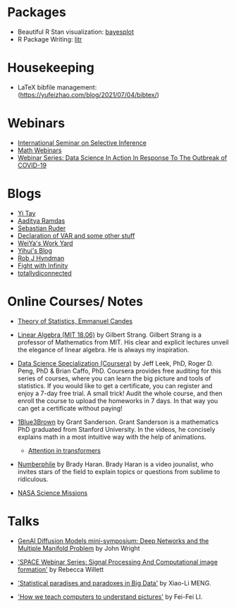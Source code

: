 # Packages
- Beautiful R Stan visualization: [bayesplot](http://mc-stan.org/bayesplot/)
- R Package Writing: [litr](https://jacobbien.github.io/litr-project/)

# Housekeeping
- LaTeX bibfile management: (https://yufeizhao.com/blog/2021/07/04/bibtex/)


# Webinars
- [International Seminar on Selective Inference](https://www.selectiveinferenceseminar.com)
- [Math Webinars](https://mathseminars.org/)
- [Webinar Series: Data Science In Action In Response To The Outbreak of COVID-19](https://statds.org/events/webinar_dsa2020/schedule.html)


# Blogs
- [Yi Tay](https://www.yitay.net)
- [Aaditya Ramdas](https://www.stat.cmu.edu/~aramdas/index.html)
- [Sebastian Ruder](https://ruder.io/10-tips-for-research-and-a-phd/)
- [Declaration of VAR and some other stuff](https://retifrav.github.io/)
- [WeiYa's Work Yard](https://stats.hohoweiya.xyz/)
- [Yihui's Blog](https://yihui.org/en/)
- [Rob J Hyndman](https://robjhyndman.com/)
- [Fight with Infinity](https://zx31415.wordpress.com)
- [totallydiconnected](https://totallydisconnected.wordpress.com)

# Online Courses/ Notes
- [Theory of Statistics, Emmanuel Candes](https://candes.su.domains/teaching/stats300c/lectures.html)

- [Linear Algebra (MIT 18.06)](https://www.google.com/url?q=https%3A%2F%2Focw.mit.edu%2Fcourses%2Fmathematics%2F18-06-linear-algebra-spring-2010%2F&sa=D) by Gilbert Strang.
Gilbert Strang is a professor of Mathematics from MIT. His clear and explicit lectures unveil the elegance of linear algebra. He is always my inspiration.

- [Data Science Specialization (Coursera)](https://www.google.com/url?q=https%3A%2F%2Fwww.coursera.org%2Fspecializations%2Fjhu-data-science%3FauthMode%3Dlogin&sa=D) by Jeff Leek, PhD, Roger D. Peng, PhD & Brian Caffo, PhD.
Coursera provides free auditing for this series of courses, where you can learn the big picture and tools of statistics. If you would like to get a certificate, you can register and enjoy a 7-day free trial. 
A small trick! Audit the whole course, and then enroll the course to upload the homeworks in 7 days. In that way you can get a certificate without paying!

- [1Blue3Brown](https://www.youtube.com/channel/UCYO_jab_esuFRV4b17AJtAw) by Grant Sanderson.
Grant Sanderson is a mathematics PhD graduated from Stanford University. In the videos, he concisely explains math in a most intuitive way with the help of animations.
  - [Attention in transformers](https://youtu.be/eMlx5fFNoYc?si=tBxhIXCQHGMZnwcm)

- [Numberphile](https://www.google.com/url?q=https%3A%2F%2Fwww.numberphile.com%2Fabout&sa=D) by Brady Haran.
Brady Haran is a video jounalist, who invites stars of the field to explain topics or questions from sublime to ridiculous. 


- [NASA Science Missions](https://science.nasa.gov/science-missions/)


# Talks

- [GenAI Diffusion Models mini-symposium: Deep Networks and the Multiple Manifold Problem](https://www.youtube.com/watch?v=J27xjb7svrQ) by John Wright

- ['SPACE Webinar Series: Signal Processing And Computational image formation'](https://www.youtube.com/watch?v=lMjHRRwcsFc) by Rebecca Willett

- ['Statistical paradises and paradoxes in Big Data'](https://www.youtube.com/watch?v=8YLdIDOMEZs) by Xiao-Li MENG.
<!--Xiao-Li Meng is a professor at Department of Statistics at Harvard University. In this talk, he raised several key questions to us, especially those who are fascinated by the 'Big Data': 1) quality V.S. quantity of data, 2) absolute V.S. relative size of data, 3) probabilistic sampling V.S. random sampling.-->

- ['How we teach computers to understand pictures'](https://www.youtube.com/watch?v=40riCqvRoMs) by Fei-Fei LI.
<!--Fei Fei LI is a professor at the Computer Science Department at Stanford University. In this ted talk she discusses how to "teach" a computer to understand pictures.
"To get from age 0 to 3 was hard, the real chanllenge is to go from 3 to 13 and far beyond." "First we teach the computers to see, then they help us to see better."
-->
